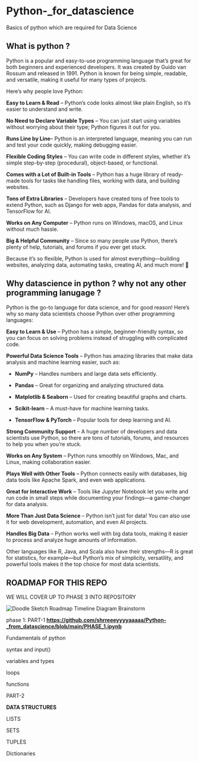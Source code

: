 # Python-_for_datascience
Basics of python which are required for  Data Science

## What is python ? 
Python is a popular and easy-to-use programming language that’s great for both beginners and experienced developers. It was created by Guido van Rossum and released in 1991. Python is known for being simple, readable, and versatile, making it useful for many types of projects.

Here’s why people love Python:

**Easy to Learn & Read** – Python’s code looks almost like plain English, so it’s easier to understand and write.

**No Need to Declare Variable Types** – You can just start using variables without worrying about their type; Python figures it out for you.

**Runs Line by Line**– Python is an interpreted language, meaning you can run and test your code quickly, making debugging easier.

**Flexible Coding Styles** – You can write code in different styles, whether it’s simple step-by-step (procedural), object-based, or functional.

**Comes with a Lot of Built-in Tools** – Python has a huge library of ready-made tools for tasks like handling files, working with data, and building websites.

**Tons of Extra Libraries** – Developers have created tons of free tools to extend Python, such as Django for web apps, Pandas for data analysis, and TensorFlow for AI.

**Works on Any Computer** – Python runs on Windows, macOS, and Linux without much hassle.

**Big & Helpful Community** – Since so many people use Python, there’s plenty of help, tutorials, and forums if you ever get stuck.

Because it’s so flexible, Python is used for almost everything—building websites, analyzing data, automating tasks, creating AI, and much more! 🚀

## Why datascience in python  ? why not any other programming lanugage ?

Python is the go-to language for data science, and for good reason! Here’s why so many data scientists choose Python over other programming languages:  

**Easy to Learn & Use** – Python has a simple, beginner-friendly syntax, so you can focus on solving problems instead of struggling with complicated code.
  
 **Powerful Data Science Tools** – Python has amazing libraries that make data analysis and machine learning easier, such as:
   
   - **NumPy** – Handles numbers and large data sets efficiently.
     
   - **Pandas** – Great for organizing and analyzing structured data.
     
   - **Matplotlib & Seaborn** – Used for creating beautiful graphs and charts.
      
   - **Scikit-learn** – A must-have for machine learning tasks.
       
   - **TensorFlow & PyTorch** – Popular tools for deep learning and AI.
     
 **Strong Community Support** – A huge number of developers and data scientists use Python, so there are tons of tutorials, forums, and resources to help you when you’re stuck.  
 
**Works on Any System** – Python runs smoothly on Windows, Mac, and Linux, making collaboration easier.  

**Plays Well with Other Tools** – Python connects easily with databases, big data tools like Apache Spark, and even web applications.  

**Great for Interactive Work** – Tools like Jupyter Notebook let you write and run code in small steps while documenting your findings—a game-changer for data analysis. 

**More Than Just Data Science** – Python isn’t just for data! You can also use it for web development, automation, and even AI projects.  

**Handles Big Data** – Python works well with big data tools, making it easier to process and analyze huge amounts of information.  

Other languages like R, Java, and Scala also have their strengths—R is great for statistics, for example—but Python’s mix of simplicity, versatility, and powerful tools makes it the top choice for most data scientists. 


## ROADMAP FOR THIS REPO

WE WILL COVER UP TO PHASE 3 INTO REPOSITORY

![Doodle Sketch Roadmap Timeline Diagram Brainstorm](https://github.com/user-attachments/assets/0baae154-3fbb-4332-9ce7-383891639a80)

phase 1: PART-1
**https://github.com/shrreeeyyyyaaaaa/Python-_from_datascience/blob/main/PHASE_1.ipynb**

Fundamentals of python 

syntax and input()

variables and types 

loops

functions

PART-2 


**DATA STRUCTURES**

LISTS

SETS 

TUPLES

Dictionaries

